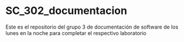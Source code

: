 # SC_302_documentacion
Este es el repositorio del grupo 3 de documentación de software de los lunes en la noche para completar el respectivo laboratorio
